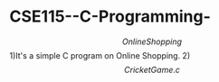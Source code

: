 # CSE115--C-Programming-

$$Online Shopping$$
1)It's a simple C program on Online Shopping. 
2)$$CricketGame.c$$

